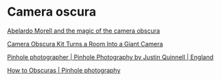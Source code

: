 # Camera oscura

[Abelardo Morell and the magic of the camera obscura](https://youtu.be/X-CRKOtlceg)

[Camera Obscura Kit Turns a Room Into a Giant Camera](https://www.wired.com/2011/12/camera-obscura-kit-turns-a-room-into-a-giant-camera/)

[Pinhole photographer | Pinhole Photography by Justin Quinnell | England](https://www.pinholephotography.org/)

[How to Obscuras | Pinhole photography](https://www.pinholephotography.org/how-to-obscuras)